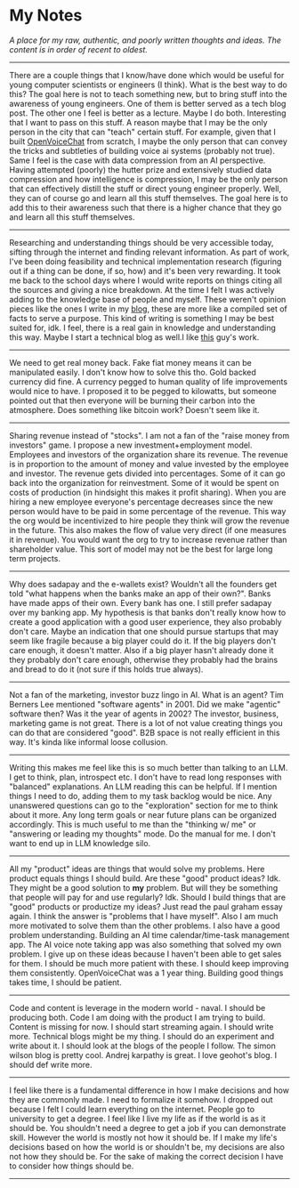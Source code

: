 # My Notes
_A place for my raw, authentic, and poorly written thoughts and ideas. The content is in order of recent to oldest._

---

There are a couple things that I know/have done which would be useful for young 
computer scientists or engineers (I think). What is the best way to do this? 
The goal here is not to teach something new, but to bring stuff into the awareness 
of young engineers. One of them is better served as a tech blog post. The other one I 
feel is better as a lecture. Maybe I do both. Interesting that I want to pass on this stuff.
A reason maybe that I may be the only person in the city that can "teach" certain stuff. 
For example, given that I built [OpenVoiceChat](https://github.com/Finity-Alpha/OpenVoiceChat) from scratch, I maybe the only person that can convey the tricks and
subtleties of building voice ai systems (probably not true). Same I feel is the case with data compression
from an AI perspective. Having attempted (poorly) the hutter prize and extensively studied 
data compression and how intelligence is compression, I may be the only person that can 
effectively distill the stuff or direct young engineer properly. Well, they can of course 
go and learn all this stuff themselves. The goal here is to add this to their awareness
such that there is a higher chance that they go and learn all this stuff themselves. 

---

Researching and understanding things should be very accessible today, sifting through the internet and finding relevant information.
As part of work, I've been doing feasibility and technical implementation research (figuring out if a thing can be done, if so, how) 
and it's been very rewarding. It took me back to the school days where I would write reports on things citing all the sources and
giving a nice breakdown. At the time I felt I was actively adding to the knowledge base of people and myself. These weren't opinion 
pieces like the ones I write in my [blog](https://www.fakhirali.pk/myblog/), these are more like a compiled set of facts to serve a purpose.
This kind of writing is something I may be best suited for, idk. I feel, there is a real gain in knowledge and understanding this way.
Maybe I start a technical blog as well.I like [this](https://colah.github.io/) guy's work. 

---

We need to get real money back. Fake fiat money means it can be manipulated easily. I don't know
how to solve this tho. Gold backed currency did fine. A currency pegged to human quality of life
improvements would nice to have. I proposed it to be pegged to kilowatts, but someone pointed out
that then everyone will be burning their carbon into the atmosphere. Does something like bitcoin
work? Doesn't seem like it. 

---

Sharing revenue instead of "stocks". I am not a fan of the "raise money from investors" game. I propose a new investment+employment model.
Employees and investors of the organization share its revenue. The revenue is in proportion to the amount of money and value 
invested by the employee and investor. The revenue gets divided into percentages. Some of it can go back into the organization
for reinvestment. Some of it would be spent on costs of production (in hindsight this makes it profit sharing). When you are 
hiring a new employee everyone's percentage decreases since the new person would have to be paid in some percentage of the revenue. 
This way the org would be incentivized to hire people they think will grow the revenue in the future. 
This also makes the flow of value very direct (if one measures it in revenue). You would want the org to try to increase revenue 
rather than shareholder value. This sort of model may not be the best for large long term projects.

---

Why does sadapay and the e-wallets exist? Wouldn't all the founders get told "what happens when the banks make an app of their own?".
Banks have made apps of their own. Every bank has one. I still prefer sadapay over my banking app. My hypothesis is that banks
don't really know how to create a good application with a good user experience, they also probably don't care. Maybe an indication
that one should pursue startups that may seem like fragile because a big player could do it. If the big players don't care enough, 
it doesn't matter. Also if a big player hasn't already done it they probably don't care enough, otherwise they probably had the brains
and bread to do it (not sure if this holds true always).

---

Not a fan of the marketing, investor buzz lingo in AI. What is an agent? Tim Berners Lee mentioned "software agents" in 2001. 
Did we make "agentic" software then? Was it the year of agents in 2002? The investor, business, marketing game is not great.
There is a lot of not value creating things you can do that are considered "good". B2B space is not really efficient in this way. 
It's kinda like informal loose collusion. 

---

Writing this makes me feel like this is so much better than talking to an LLM. I get to think, plan, introspect etc.
I don't have to read long responses with "balanced" explanations. An LLM reading this can be helpful. If I mention things
I need to do, adding them to my task backlog would be nice. Any unanswered questions can go to the "exploration" section 
for me to think about it more. Any long term goals or near future plans can be organized accordingly. This is much useful
to me than the "thinking w/ me" or "answering or leading my thoughts" mode. Do the manual for me. I don't want to end up in
LLM knowledge silo.

---

All my "product" ideas are things that would solve my problems. Here product equals things I should build. 
Are these "good" product ideas? Idk. They might be a good solution to **my** problem. But will they be 
something that people will pay for and use regularly? Idk. Should I build things that are "good" products or
productize my ideas? Just read the paul graham essay again. I think the answer is "problems that I have myself".
Also I am much more motivated to solve them than the other problems. I also have a good problem understanding. 
Building an AI time calendar/time-task management app. The AI voice note taking app was also something that solved
my own problem. I give up on these ideas because I haven't been able to get sales for them. I should be much more
patient with these. I should keep improving them consistently. OpenVoiceChat was a 1 year thing. Building good
things takes time, I should be patient. 

---

Code and content is leverage in the modern world - naval. I should be producing both. Code I am doing with the product I am trying to build. Content is missing for now.
I should start streaming again. I should write more. Technical blogs might be my thing. I should do an experiment and write about it.
I should look at the blogs of the people I follow. The simon wilson blog is pretty cool. Andrej karpathy is great. I love geohot's blog. I should def write more.

---

I feel like there is a fundamental difference in how I make decisions and how they are commonly made. I need to formalize it somehow.
I dropped out because I felt I could learn everything on the internet. People go to university to get a degree.
I feel like I live my life as if the world is as it should be. You shouldn't need a degree to get a job if you can demonstrate skill.
However the world is mostly not how it should be. If I make my life's decisions based on how the world is or shouldn't be, my decisions are also not how they should be.
For the sake of making the correct decision I have to consider how things should be. 

---

